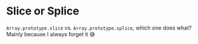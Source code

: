 # Slice or Splice

`Array.prototype.slice` vs. `Array.prototype.splice`, which one does what? Mainly because I always forget it 😅
